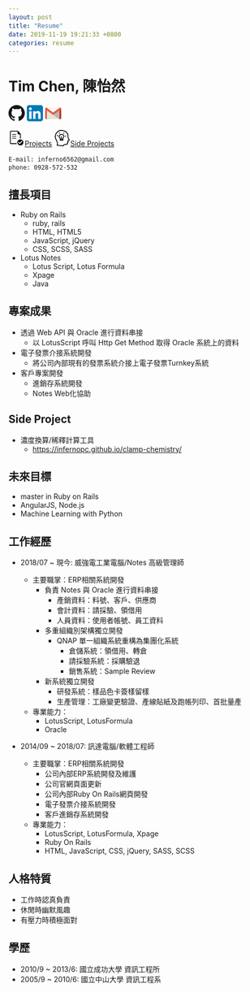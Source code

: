 ```yaml
---
layout: post
title: "Resume"
date: 2019-11-19 19:21:33 +0800
categories: resume
---
```


# Tim Chen, 陳怡然 
[![GitHub](/assets/images/simple-icons/GitHub-Mark-32px.png)](https://github.com/InfernoPC) [![Linkedin](/assets/images/simple-icons/linkedin-icon-32.png)](https://www.linkedin.com/in/tim-chen-a51829161/) [![e-Mail](/assets/images/simple-icons/gmail-icon-32.png)](mailto:inferno6562@gmail.com)


[![Project](/assets/images/simple-icons/project-icon-32.png)Projects](/blog/2018/06/05/project-list)
[![Side Project](/assets/images/simple-icons/side-project-icon-32.png)Side Projects](https://github.com/InfernoPC)

```
E-mail: inferno6562@gmail.com
phone: 0928-572-532
```


## 擅長項目

* Ruby on Rails
	* ruby, rails
	* HTML, HTML5
	* JavaScript, jQuery
	* CSS, SCSS, SASS
* Lotus Notes
	* Lotus Script, Lotus Formula
	* Xpage
	* Java

## 專案成果

* 透過 Web API 與 Oracle 進行資料串接
	* 以 LotusScript 呼叫 Http Get Method 取得 Oracle 系統上的資料
* 電子發票介接系統開發
	* 將公司內部現有的發票系統介接上電子發票Turnkey系統
* 客戶專案開發
	* 進銷存系統開發
	* Notes Web化協助

## Side Project

* 濃度換算/稀釋計算工具
	* <https://infernopc.github.io/clamp-chemistry/>

## 未來目標

* master in Ruby on Rails
* AngularJS, Node.js
* Machine Learning with Python

## 工作經歷

* 2018/07 ~ 現今: 威強電工業電腦/Notes 高級管理師

	* 主要職掌：ERP相關系統開發
		* 負責 Notes 與 Oracle 進行資料串接
			* 產銷資料：料號、客戶、供應商
			* 會計資料：請採驗、領借用
			* 人員資料：使用者帳號、員工資料
		* 多重組織別架構獨立開發
			* QNAP 單一組織系統重構為集團化系統
				* 倉儲系統：領借用、轉倉
				* 請採驗系統：採購驗退
				* 銷售系統：Sample Review
		* 新系統獨立開發
			* 研發系統：樣品色卡簽樣留樣
			* 生產管理：工廠變更驗證、產線貼紙及跑帳列印、首批量產
	* 專業能力：
		* LotusScript, LotusFormula
		* Oracle

* 2014/09 ~ 2018/07: 訊達電腦/軟體工程師

	* 主要職掌：ERP相關系統開發
		* 公司內部ERP系統開發及維護
		* 公司官網頁面更新
		* 公司內部Ruby On Rails網頁開發
		* 電子發票介接系統開發
		* 客戶進銷存系統開發
	* 專業能力：
		* LotusScript, LotusFormula, Xpage
		* Ruby On Rails
		* HTML, JavaScript, CSS, jQuery, SASS, SCSS

## 人格特質

* 工作時認真負責
* 休閒時幽默風趣
* 有壓力時積極面對

## 學歷

* 2010/9 ~ 2013/6: 國立成功大學 資訊工程所
* 2005/9 ~ 2010/6: 國立中山大學 資訊工程系
